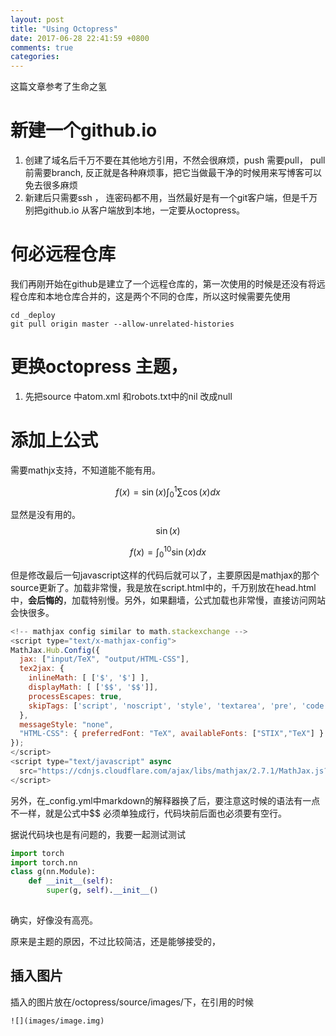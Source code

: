 ```yaml
---
layout: post
title: "Using Octopress"
date: 2017-06-28 22:41:59 +0800
comments: true
categories: 
---
```


这篇文章参考了生命之氢

[reference]: http://shengmingzhiqing.com/blog/octopress-lean-modification-1.html/	"生命之氢"
[reference]: http://shengmingzhiqing.com/blog/octopress-lean-modification-1.html/	" reference from here"

# 新建一个github.io

1. 创建了域名后千万不要在其他地方引用，不然会很麻烦，push 需要pull， pull 前需要branch, 反正就是各种麻烦事，把它当做最干净的时候用来写博客可以免去很多麻烦
2. 新建后只需要ssh ， 连密码都不用，当然最好是有一个git客户端，但是千万别把github.io 从客户端放到本地，一定要从octopress。

# 何必远程仓库

我们再刚开始在github是建立了一个远程仓库的，第一次使用的时候是还没有将远程仓库和本地仓库合并的，这是两个不同的仓库，所以这时候需要先使用

~~~shell
cd _deploy
git pull origin master --allow-unrelated-histories
~~~



# 更换octopress 主题，

1. 先把source 中atom.xml 和robots.txt中的nil 改成null

# 添加上公式

需要mathjx支持，不知道能不能有用。


$$
f(x) = \sin(x)\int_0^1\sum \cos(x)dx
$$


显然是没有用的。$$\sin(x)$$

$$f(x) = \int^10_0\sin(x)dx$$

但是修改最后一句javascript这样的代码后就可以了，主要原因是mathjax的那个source更新了。加载非常慢，我是放在script.html中的，千万别放在head.html中，**会后悔的**，加载特别慢。另外，如果翻墙，公式加载也非常慢，直接访问网站会快很多。



```Javascript
<!-- mathjax config similar to math.stackexchange -->
<script type="text/x-mathjax-config">
MathJax.Hub.Config({
  jax: ["input/TeX", "output/HTML-CSS"],
  tex2jax: {
    inlineMath: [ ['$', '$'] ],
    displayMath: [ ['$$', '$$']],
    processEscapes: true,
    skipTags: ['script', 'noscript', 'style', 'textarea', 'pre', 'code']
  },
  messageStyle: "none",
  "HTML-CSS": { preferredFont: "TeX", availableFonts: ["STIX","TeX"] }
});
</script>
<script type="text/javascript" async
  src="https://cdnjs.cloudflare.com/ajax/libs/mathjax/2.7.1/MathJax.js?config=TeX-MML-AM_CHTML">
</script>
```



另外，在_config.yml中markdown的解释器换了后，要注意这时候的语法有一点不一样，就是公式中$$ 必须单独成行，代码块前后面也必须要有空行。

据说代码块也是有问题的，我要一起测试测试



```python
import torch
import torch.nn
class g(nn.Module):
    def __init__(self):
        super(g, self).__init__()
        
```



确实，好像没有高亮。

原来是主题的原因，不过比较简洁，还是能够接受的，

## 插入图片

插入的图片放在/octopress/source/images/下，在引用的时候

```
![](images/image.img)
```


